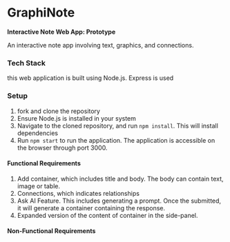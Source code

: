 # GraphiNote

**Interactive Note Web App: Prototype**

An interactive note app involving text, graphics, and connections. 

### Tech Stack

this web application is built using Node.js. Express is used

### Setup

1. fork and clone the repository
2. Ensure Node.js is installed in your system
3. Navigate to the cloned repository, and run `npm install`. This will install dependencies
4. Run `npm start` to run the application. The application is accessible on the browser through port 3000.

#### Functional Requirements

1. Add container, which includes title and body. The body can contain text, image or table.
2. Connections, which indicates relationships
3. Ask AI Feature. This includes generating a prompt. Once the submitted, it will generate a container containing the response.
4. Expanded version of the content of container in the side-panel.

#### Non-Functional Requirements
